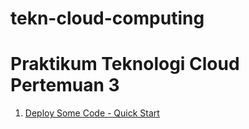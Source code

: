 # tekn-cloud-computing
# Praktikum Teknologi Cloud Pertemuan 3
1. [Deploy Some Code - Quick Start](https://github.com/AnggitaAlbiantara/tekn-cloud-computing/blob/a3e803efcc2f3572f5866560dc0d9e4870aa72a5/minggu-03/deploy-quickstart.md)
